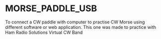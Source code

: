 # MORSE_PADDLE_USB
To connect a CW paddle with computer to practise CW Morse using different software or web application. This one was made to practice with Ham Radio Solutions Virtual CW Band

